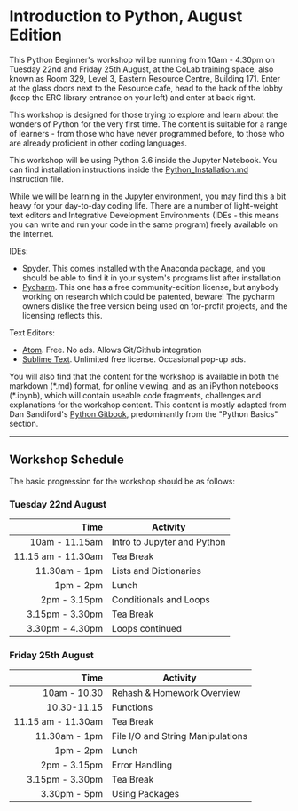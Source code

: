# Introduction to Python, August Edition

This Python Beginner's workshop wil be running from 10am - 4.30pm on Tuesday 22nd and Friday 25th August, at the CoLab training space, also known as Room 329, Level 3, Eastern Resource Centre, Building 171. Enter at the glass doors next to the Resource cafe, head to the back of the lobby (keep the ERC library entrance on your left) and enter at back right.

This workshop is designed for those trying to explore and learn about the wonders of Python for the very first time. The content is suitable for a range of learners - from those who have never programmed before, to those who are already proficient in other coding languages. 

This workshop will be using Python 3.6 inside the Jupyter Notebook. You can find installation instructions inside the 
[Python_Installation.md](https://github.com/resbaz/August2017_introPython/blob/master/Python_Installation.md)
instruction file. 

While we will be learning in the Jupyter environment, you may find this a bit heavy for your day-to-day coding life. 
There are a number of light-weight text editors and Integrative Development Environments (IDEs - this means you can write and 
run your code in the same program) freely available on the internet.

IDEs:
- Spyder. This comes installed with the Anaconda package, and you should be able to find it in your system's programs list after installation
- [Pycharm](https://www.jetbrains.com/pycharm/). This one has a free community-edition license, but anybody working on research which could be patented, beware! The pycharm owners dislike the free version being used on for-profit projects, and the licensing reflects this.

Text Editors:
- [Atom](https://atom.io/). Free. No ads. Allows Git/Github integration
- [Sublime Text](https://www.sublimetext.com/). Unlimited free license. Occasional pop-up ads. 

You will also find that the content for the workshop is available in both the markdown (\*.md) format, for online viewing, and as an iPython notebooks (\*.ipynb), which will contain useable code fragments, challenges and explanations for the workshop content. This content is mostly adapted from Dan Sandiford's [Python Gitbook](https://dansand.gitbooks.io/resguides-research-with-jupyter/content/), predominantly from the "Python Basics" section.

---

## Workshop Schedule

The basic progression for the workshop should be as follows:

### Tuesday 22nd August

|Time| Activity|
|---:|---|
|10am - 11.15am |Intro to Jupyter and Python|
|11.15 am - 11.30am|Tea Break|
|11.30am - 1pm|Lists and Dictionaries|
|1pm - 2pm|Lunch|
|2pm - 3.15pm|Conditionals and Loops|
|3.15pm - 3.30pm|Tea Break|
|3.30pm - 4.30pm|Loops continued|

### Friday 25th August

|Time| Activity|
|---:|---|
|10am - 10.30|Rehash & Homework Overview|
|10.30-11.15|Functions|
|11.15 am - 11.30am|Tea Break|
|11.30am - 1pm|File I/O and String Manipulations|
|1pm - 2pm|Lunch|
|2pm - 3.15pm|Error Handling|
|3.15pm - 3.30pm|Tea Break|
|3.30pm - 5pm|Using Packages|
